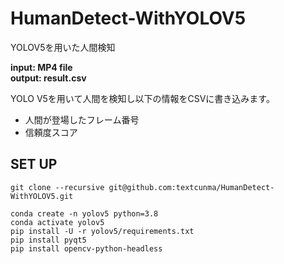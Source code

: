 # HumanDetect-WithYOLOV5
YOLOV5を用いた人間検知

**input: MP4 file** <br>
**output: result.csv**

YOLO V5を用いて人間を検知し以下の情報をCSVに書き込みます。
- 人間が登場したフレーム番号
- 信頼度スコア

## SET UP
```
git clone --recursive git@github.com:textcunma/HumanDetect-WithYOLOV5.git
```

```
conda create -n yolov5 python=3.8
conda activate yolov5
pip install -U -r yolov5/requirements.txt
pip install pyqt5
pip install opencv-python-headless
```

